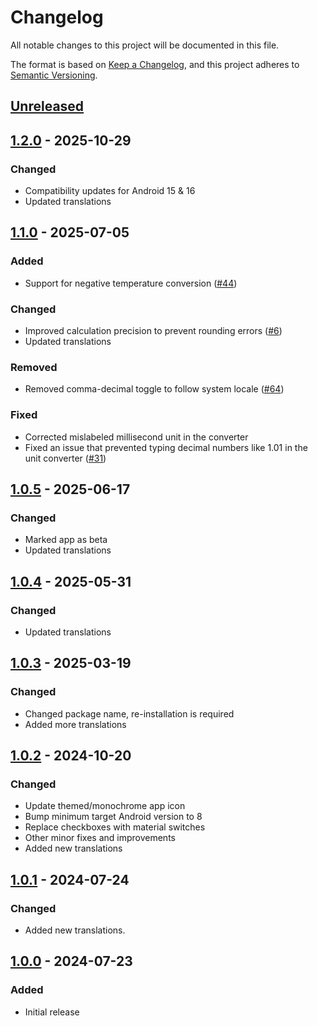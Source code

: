 # Changelog
All notable changes to this project will be documented in this file.

The format is based on [Keep a Changelog](https://keepachangelog.com/en/1.1.0/),
and this project adheres to [Semantic Versioning](https://semver.org/spec/v2.0.0.html).

## [Unreleased]

## [1.2.0] - 2025-10-29
### Changed
- Compatibility updates for Android 15 & 16
- Updated translations

## [1.1.0] - 2025-07-05
### Added
- Support for negative temperature conversion ([#44])

### Changed
- Improved calculation precision to prevent rounding errors ([#6])
- Updated translations

### Removed
- Removed comma-decimal toggle to follow system locale ([#64])

### Fixed
- Corrected mislabeled millisecond unit in the converter
- Fixed an issue that prevented typing decimal numbers like 1.01 in the unit converter ([#31])

## [1.0.5] - 2025-06-17
### Changed
- Marked app as beta
- Updated translations

## [1.0.4] - 2025-05-31
### Changed
- Updated translations

## [1.0.3] - 2025-03-19
### Changed
- Changed package name, re-installation is required
- Added more translations

## [1.0.2] - 2024-10-20
### Changed
- Update themed/monochrome app icon
- Bump minimum target Android version to 8
- Replace checkboxes with material switches
- Other minor fixes and improvements
- Added new translations

## [1.0.1] - 2024-07-24
### Changed
- Added new translations.

## [1.0.0] - 2024-07-23
### Added
- Initial release

[#6]: https://github.com/FossifyOrg/Calculator/issues/6
[#31]: https://github.com/FossifyOrg/Calculator/issues/31
[#44]: https://github.com/FossifyOrg/Calculator/issues/44
[#64]: https://github.com/FossifyOrg/Calculator/issues/64

[Unreleased]: https://github.com/FossifyOrg/Calculator/compare/1.2.0...HEAD
[1.2.0]: https://github.com/FossifyOrg/Calculator/compare/1.1.0...1.2.0
[1.1.0]: https://github.com/FossifyOrg/Calculator/compare/1.0.5...1.1.0
[1.0.5]: https://github.com/FossifyOrg/Calculator/compare/1.0.4...1.0.5
[1.0.4]: https://github.com/FossifyOrg/Calculator/compare/1.0.3...1.0.4
[1.0.3]: https://github.com/FossifyOrg/Calculator/compare/1.0.2...1.0.3
[1.0.2]: https://github.com/FossifyOrg/Calculator/compare/1.0.1...1.0.2
[1.0.1]: https://github.com/FossifyOrg/Calculator/compare/1.0.0...1.0.1
[1.0.0]: https://github.com/FossifyOrg/Calculator/releases/tag/1.0.0
